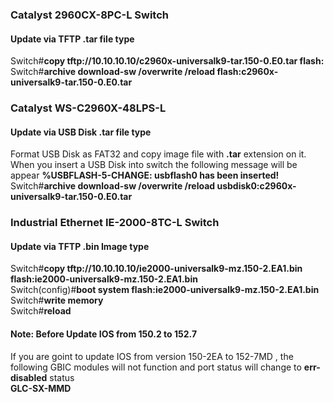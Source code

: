 ### Catalyst 2960CX-8PC-L Switch
#### Update via TFTP .tar file type</br>
Switch#**copy tftp://10.10.10.10/c2960x-universalk9-tar.150-0.E0.tar flash:** </br>
Switch#**archive download-sw /overwrite /reload flash:c2960x-universalk9-tar.150-0.E0.tar**

### Catalyst WS-C2960X-48LPS-L
#### Update via USB Disk .tar file type</br>
Format USB Disk as FAT32 and copy image file with **.tar** extension on it. When you insert a USB Disk into switch the following message will be appear **%USBFLASH-5-CHANGE: usbflash0 has been inserted!**</br>
Switch#**archive download-sw /overwrite /reload usbdisk0:c2960x-universalk9-tar.150-0.E0.tar**

### Industrial Ethernet IE-2000-8TC-L Switch
#### Update via TFTP .bin Image type
Switch#**copy tftp://10.10.10.10/ie2000-universalk9-mz.150-2.EA1.bin flash:ie2000-universalk9-mz.150-2.EA1.bin**</br>
Switch(config)#**boot system flash:ie2000-universalk9-mz.150-2.EA1.bin**</br>
Switch#**write memory**</br>
Switch#**reload**

#### Note: Before Update IOS from 150.2 to 152.7
If you are goint to update IOS from version 150-2EA to 152-7MD , the following GBIC modules will not function and port status will change to <b>err-disabled</b> status </br>
**GLC-SX-MMD**
